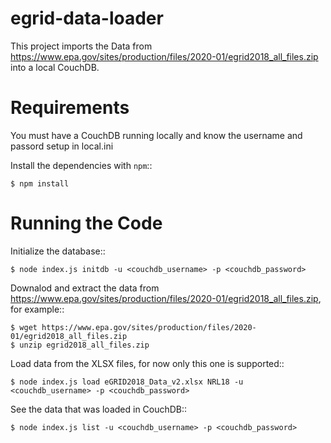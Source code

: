 # egrid-data-loader

This project imports the Data from https://www.epa.gov/sites/production/files/2020-01/egrid2018_all_files.zip into a local CouchDB.


Requirements
============

You must have a CouchDB running locally and know the username and passord setup in local.ini

Install the dependencies with `npm`::

    $ npm install


Running the Code
================

Initialize the database::  

    $ node index.js initdb -u <couchdb_username> -p <couchdb_password>

Downalod and extract the data from https://www.epa.gov/sites/production/files/2020-01/egrid2018_all_files.zip, for example::

    $ wget https://www.epa.gov/sites/production/files/2020-01/egrid2018_all_files.zip
    $ unzip egrid2018_all_files.zip

Load data from the XLSX files, for now only this one is supported::

    $ node index.js load eGRID2018_Data_v2.xlsx NRL18 -u <couchdb_username> -p <couchdb_password>

See the data that was loaded in CouchDB::

    $ node index.js list -u <couchdb_username> -p <couchdb_password>

